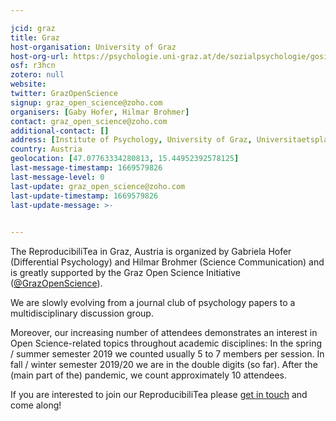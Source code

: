 ```yaml
---

jcid: graz
title: Graz
host-organisation: University of Graz
host-org-url: https://psychologie.uni-graz.at/de/sozialpsychologie/gosi/
osf: r3hcn
zotero: null
website: 
twitter: GrazOpenScience
signup: graz_open_science@zoho.com
organisers: [Gaby Hofer, Hilmar Brohmer]
contact: graz_open_science@zoho.com
additional-contact: []
address: [Institute of Psychology, University of Graz, Universitaetsplatz 2/DG, 8010 Graz]
country: Austria
geolocation: [47.07763334280813, 15.44952392578125]
last-message-timestamp: 1669579826
last-message-level: 0
last-update: graz_open_science@zoho.com
last-update-timestamp: 1669579826
last-update-message: >-
  

---
```


The ReproducibiliTea in Graz, Austria is organized by Gabriela Hofer (Differential Psychology) and Hilmar Brohmer (Science Communication) and is greatly supported by the Graz Open Science Initiative ([@GrazOpenScience](https://twitter.com/GrazOpenScience)). 
 
We are slowly evolving from a journal club of psychology papers to a multidisciplinary discussion group. 
 
Moreover, our increasing number of attendees demonstrates an interest in Open Science-related topics throughout academic disciplines: In the spring / summer semester 2019 we counted usually 5 to 7 members per session. In fall / winter semester 2019/20 we are in the double digits (so far). After the (main part of the) pandemic, we count approximately 10 attendees. 
 
If you are interested to join our ReproducibiliTea please [get in touch](mailto:graz_open_science@zoho.com) and come along!
